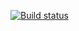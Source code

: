 [![Build status](https://ci.appveyor.com/api/projects/status/wwfwitfmp2ik66l9?svg=true)](https://ci.appveyor.com/project/EvheniiV/automatisation-hw-2-3)